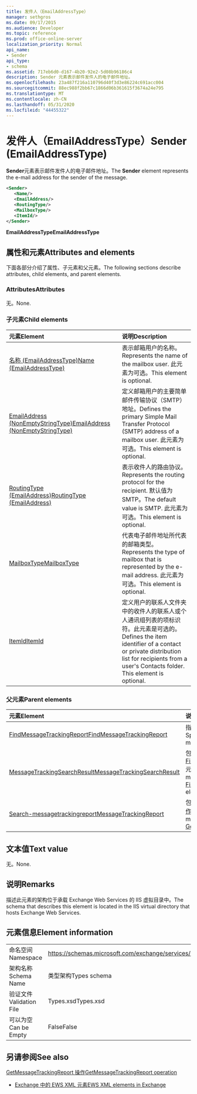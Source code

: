 ```yaml
---
title: 发件人（EmailAddressType）
manager: sethgros
ms.date: 09/17/2015
ms.audience: Developer
ms.topic: reference
ms.prod: office-online-server
localization_priority: Normal
api_name:
- Sender
api_type:
- schema
ms.assetid: 717eb6d0-d167-4b20-92e2-5d08b96186c4
description: Sender 元素表示邮件发件人的电子邮件地址。
ms.openlocfilehash: 23a487f216a110796d40f3d3e86224c691acc004
ms.sourcegitcommit: 88ec988f2bb67c1866d06b361615f3674a24e795
ms.translationtype: MT
ms.contentlocale: zh-CN
ms.lasthandoff: 05/31/2020
ms.locfileid: "44455322"
---
```

# <a name="sender-emailaddresstype"></a><span data-ttu-id="90e6c-103">发件人（EmailAddressType）</span><span class="sxs-lookup"><span data-stu-id="90e6c-103">Sender (EmailAddressType)</span></span>

<span data-ttu-id="90e6c-104">**Sender**元素表示邮件发件人的电子邮件地址。</span><span class="sxs-lookup"><span data-stu-id="90e6c-104">The **Sender** element represents the e-mail address for the sender of the message.</span></span> 
  
```XML
<Sender>
   <Name/>
   <EmailAddress/>
   <RoutingType/>
   <MailboxType/>
   <ItemId/>
</Sender>
```

 <span data-ttu-id="90e6c-105">**EmailAddressType**</span><span class="sxs-lookup"><span data-stu-id="90e6c-105">**EmailAddressType**</span></span>
## <a name="attributes-and-elements"></a><span data-ttu-id="90e6c-106">属性和元素</span><span class="sxs-lookup"><span data-stu-id="90e6c-106">Attributes and elements</span></span>

<span data-ttu-id="90e6c-107">下面各部分介绍了属性、子元素和父元素。</span><span class="sxs-lookup"><span data-stu-id="90e6c-107">The following sections describe attributes, child elements, and parent elements.</span></span>
  
### <a name="attributes"></a><span data-ttu-id="90e6c-108">Attributes</span><span class="sxs-lookup"><span data-stu-id="90e6c-108">Attributes</span></span>

<span data-ttu-id="90e6c-109">无。</span><span class="sxs-lookup"><span data-stu-id="90e6c-109">None.</span></span>
  
### <a name="child-elements"></a><span data-ttu-id="90e6c-110">子元素</span><span class="sxs-lookup"><span data-stu-id="90e6c-110">Child elements</span></span>

|<span data-ttu-id="90e6c-111">**元素**</span><span class="sxs-lookup"><span data-stu-id="90e6c-111">**Element**</span></span>|<span data-ttu-id="90e6c-112">**说明**</span><span class="sxs-lookup"><span data-stu-id="90e6c-112">**Description**</span></span>|
|:-----|:-----|
|[<span data-ttu-id="90e6c-113">名称 (EmailAddressType)</span><span class="sxs-lookup"><span data-stu-id="90e6c-113">Name (EmailAddressType)</span></span>](name-emailaddresstype.md) <br/> |<span data-ttu-id="90e6c-114">表示邮箱用户的名称。</span><span class="sxs-lookup"><span data-stu-id="90e6c-114">Represents the name of the mailbox user.</span></span> <span data-ttu-id="90e6c-115">此元素为可选。</span><span class="sxs-lookup"><span data-stu-id="90e6c-115">This element is optional.</span></span>  <br/> |
|[<span data-ttu-id="90e6c-116">EmailAddress (NonEmptyStringType)</span><span class="sxs-lookup"><span data-stu-id="90e6c-116">EmailAddress (NonEmptyStringType)</span></span>](emailaddress-nonemptystringtype.md) <br/> |<span data-ttu-id="90e6c-117">定义邮箱用户的主要简单邮件传输协议（SMTP）地址。</span><span class="sxs-lookup"><span data-stu-id="90e6c-117">Defines the primary Simple Mail Transfer Protocol (SMTP) address of a mailbox user.</span></span> <span data-ttu-id="90e6c-118">此元素为可选。</span><span class="sxs-lookup"><span data-stu-id="90e6c-118">This element is optional.</span></span>  <br/> |
|[<span data-ttu-id="90e6c-119">RoutingType (EmailAddress)</span><span class="sxs-lookup"><span data-stu-id="90e6c-119">RoutingType (EmailAddress)</span></span>](routingtype-emailaddress.md) <br/> |<span data-ttu-id="90e6c-120">表示收件人的路由协议。</span><span class="sxs-lookup"><span data-stu-id="90e6c-120">Represents the routing protocol for the recipient.</span></span> <span data-ttu-id="90e6c-121">默认值为 SMTP。</span><span class="sxs-lookup"><span data-stu-id="90e6c-121">The default value is SMTP.</span></span> <span data-ttu-id="90e6c-122">此元素为可选。</span><span class="sxs-lookup"><span data-stu-id="90e6c-122">This element is optional.</span></span>  <br/> |
|[<span data-ttu-id="90e6c-123">MailboxType</span><span class="sxs-lookup"><span data-stu-id="90e6c-123">MailboxType</span></span>](mailboxtype.md) <br/> |<span data-ttu-id="90e6c-124">代表电子邮件地址所代表的邮箱类型。</span><span class="sxs-lookup"><span data-stu-id="90e6c-124">Represents the type of mailbox that is represented by the e-mail address.</span></span> <span data-ttu-id="90e6c-125">此元素为可选。</span><span class="sxs-lookup"><span data-stu-id="90e6c-125">This element is optional.</span></span>  <br/> |
|[<span data-ttu-id="90e6c-126">ItemId</span><span class="sxs-lookup"><span data-stu-id="90e6c-126">ItemId</span></span>](itemid.md) <br/> |<span data-ttu-id="90e6c-p105">定义用户的联系人文件夹中的收件人的联系人或个人通讯组列表的项标识符。此元素是可选的。</span><span class="sxs-lookup"><span data-stu-id="90e6c-p105">Defines the item identifier of a contact or private distribution list for recipients from a user's Contacts folder. This element is optional.</span></span>  <br/> |
   
### <a name="parent-elements"></a><span data-ttu-id="90e6c-129">父元素</span><span class="sxs-lookup"><span data-stu-id="90e6c-129">Parent elements</span></span>

|<span data-ttu-id="90e6c-130">**元素**</span><span class="sxs-lookup"><span data-stu-id="90e6c-130">**Element**</span></span>|<span data-ttu-id="90e6c-131">**说明**</span><span class="sxs-lookup"><span data-stu-id="90e6c-131">**Description**</span></span>|
|:-----|:-----|
|[<span data-ttu-id="90e6c-132">FindMessageTrackingReport</span><span class="sxs-lookup"><span data-stu-id="90e6c-132">FindMessageTrackingReport</span></span>](findmessagetrackingreport.md) <br/> |<span data-ttu-id="90e6c-133">指定要查找的邮件类型的条件。</span><span class="sxs-lookup"><span data-stu-id="90e6c-133">Specifies criteria for the types of messages to find.</span></span>  <br/> |
|[<span data-ttu-id="90e6c-134">MessageTrackingSearchResult</span><span class="sxs-lookup"><span data-stu-id="90e6c-134">MessageTrackingSearchResult</span></span>](messagetrackingsearchresult.md) <br/> |<span data-ttu-id="90e6c-135">包含[FindMessageTrackingReportResponse](findmessagetrackingreportresponse.md)元素的单个邮件结果。</span><span class="sxs-lookup"><span data-stu-id="90e6c-135">Contains a single message result for a [FindMessageTrackingReportResponse](findmessagetrackingreportresponse.md) element.</span></span>  <br/> |
|[<span data-ttu-id="90e6c-136">Search-messagetrackingreport</span><span class="sxs-lookup"><span data-stu-id="90e6c-136">MessageTrackingReport</span></span>](messagetrackingreport.md) <br/> |<span data-ttu-id="90e6c-137">包含在[GetMessageTrackingReport 操作](getmessagetrackingreport-operation.md)中返回一条消息。</span><span class="sxs-lookup"><span data-stu-id="90e6c-137">Contains a single message that is returned in a [GetMessageTrackingReport operation](getmessagetrackingreport-operation.md).</span></span>  <br/> |
   
## <a name="text-value"></a><span data-ttu-id="90e6c-138">文本值</span><span class="sxs-lookup"><span data-stu-id="90e6c-138">Text value</span></span>

<span data-ttu-id="90e6c-139">无。</span><span class="sxs-lookup"><span data-stu-id="90e6c-139">None.</span></span>
  
## <a name="remarks"></a><span data-ttu-id="90e6c-140">说明</span><span class="sxs-lookup"><span data-stu-id="90e6c-140">Remarks</span></span>

<span data-ttu-id="90e6c-141">描述此元素的架构位于承载 Exchange Web Services 的 IIS 虚拟目录中。</span><span class="sxs-lookup"><span data-stu-id="90e6c-141">The schema that describes this element is located in the IIS virtual directory that hosts Exchange Web Services.</span></span>
  
## <a name="element-information"></a><span data-ttu-id="90e6c-142">元素信息</span><span class="sxs-lookup"><span data-stu-id="90e6c-142">Element information</span></span>

|||
|:-----|:-----|
|<span data-ttu-id="90e6c-143">命名空间</span><span class="sxs-lookup"><span data-stu-id="90e6c-143">Namespace</span></span>  <br/> |https://schemas.microsoft.com/exchange/services/2006/types  <br/> |
|<span data-ttu-id="90e6c-144">架构名称</span><span class="sxs-lookup"><span data-stu-id="90e6c-144">Schema Name</span></span>  <br/> |<span data-ttu-id="90e6c-145">类型架构</span><span class="sxs-lookup"><span data-stu-id="90e6c-145">Types schema</span></span>  <br/> |
|<span data-ttu-id="90e6c-146">验证文件</span><span class="sxs-lookup"><span data-stu-id="90e6c-146">Validation File</span></span>  <br/> |<span data-ttu-id="90e6c-147">Types.xsd</span><span class="sxs-lookup"><span data-stu-id="90e6c-147">Types.xsd</span></span>  <br/> |
|<span data-ttu-id="90e6c-148">可以为空</span><span class="sxs-lookup"><span data-stu-id="90e6c-148">Can be Empty</span></span>  <br/> |<span data-ttu-id="90e6c-149">False</span><span class="sxs-lookup"><span data-stu-id="90e6c-149">False</span></span>  <br/> |
   
## <a name="see-also"></a><span data-ttu-id="90e6c-150">另请参阅</span><span class="sxs-lookup"><span data-stu-id="90e6c-150">See also</span></span>



[<span data-ttu-id="90e6c-151">GetMessageTrackingReport 操作</span><span class="sxs-lookup"><span data-stu-id="90e6c-151">GetMessageTrackingReport operation</span></span>](getmessagetrackingreport-operation.md)


- [<span data-ttu-id="90e6c-152">Exchange 中的 EWS XML 元素</span><span class="sxs-lookup"><span data-stu-id="90e6c-152">EWS XML elements in Exchange</span></span>](ews-xml-elements-in-exchange.md)

